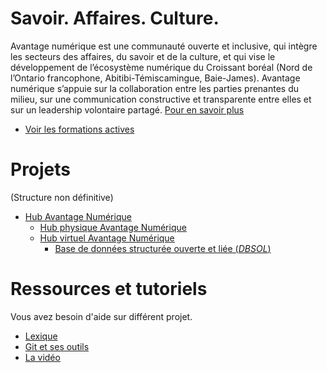 # Savoir. Affaires. Culture.

Avantage numérique est une communauté ouverte et inclusive, qui intègre les secteurs des affaires, du savoir et de la culture, et qui vise le développement de l’écosystème numérique du Croissant boréal (Nord de l’Ontario francophone, Abitibi-Témiscamingue, Baie-James). Avantage numérique s’appuie sur la collaboration entre les parties prenantes du milieu, sur une communication constructive et transparente entre elles et sur un leadership volontaire partagé. [Pour en savoir plus](https://avantagenumerique.org/a-propos/)

- [Voir les formations actives](https://avantagenumerique.org/formations/)


# Projets
(Structure non définitive)
- [Hub Avantage Numérique](projets/hub.md)
    - [Hub physique Avantage Numérique](projets/hub-physique.md)
    - [Hub virtuel Avantage Numérique](projets/hub-virtuel.md)
        - [Base de données structurée ouverte et liée (*DBSOL*)](projets/base-de-donnees-structuree-ouverte-et-liee.md)


# Ressources et tutoriels

Vous avez besoin d'aide sur différent projet.

- [Lexique](sujets/lexique.md)
- [Git et ses outils](sujets/git.md)
- [La vidéo](sujets/videos.md)
